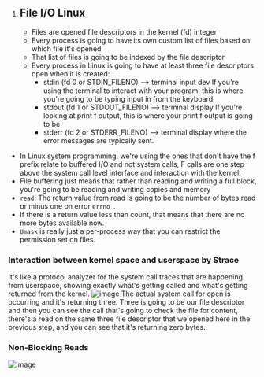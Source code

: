 1. ## File I/O Linux
   * Files are opened file descriptors in the kernel (fd) integer
   * Every process is going to have its own custom list of files based on which file it's opened
   * That list of files is going to be indexed by the file descriptor
   * Every process in Linux is going to have at least three file descriptors open when it is created:
      + stdin (fd 0 or STDIN_FILENO) --> terminal input dev
        If you're using the terminal to interact with your program, this is where you're going to be typing input in from the keyboard.
      + stdout (fd 1 or STDOUT_FILENO) --> terminal display
        If you're looking at print f output, this is where your print f output is going to be 
      + stderr (fd 2 or STDERR_FILENO) --> terminal display
        where the error messages are typically sent.
    

  * In Linux system programming, we're using the ones that don't have the f prefix
    relate to buffered I/O and not system calls, F calls are one step above the system call level interface and interaction with the kernel.
  * File buffering just means that rather than reading and writing a full block, you're going to be reading and writing copies and memory
  *  `read`: The return value from read is going to be the number of bytes read or minus one on error `errno `.
  * If there is a return value less than count, that means that there are no more bytes available now.
  *  `Umask` is really just a per-process way that you can restrict the permission set on files.

### Interaction between kernel space and userspace by Strace
 It's like a protocol analyzer for the system call traces that are happening from userspace, showing exactly what's getting called and what's getting returned from the kernel. 
 ![image](https://github.com/mariamahmed2/Magic-Ant/assets/64314238/d504520a-3054-43d2-9367-c5055a1cfb02)
The actual system call for open is occurring and it's returning three. Three is going to be our file descriptor and then you can see the call that's going to check the file for content, there's a read on the same three file descriptor that we opened here in the previous step, and you can see that it's returning zero bytes.
### Non-Blocking Reads
![image](https://github.com/mariamahmed2/Magic-Ant/assets/64314238/490f7684-9fd1-4842-b73f-d0f657086ba3)


  
